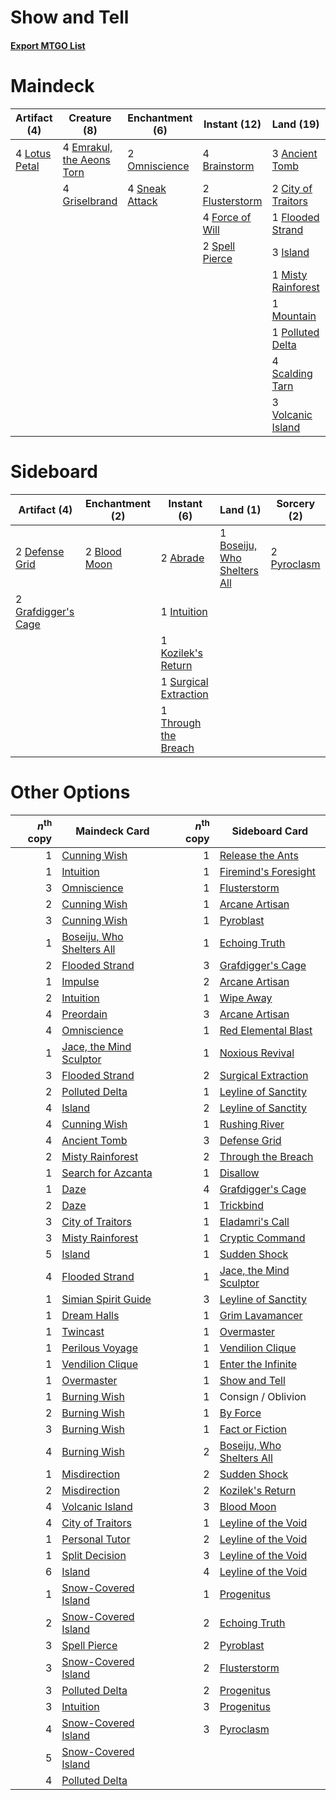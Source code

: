 # Show and Tell

#### [Export MTGO List](../collection/Show%20and%20Tell/Show%20and%20Tell.txt)
# Maindeck

|                                      Artifact (4)                                      |                                            Creature (8)                                            |                                     Enchantment (6)                                     |                                       Instant (12)                                       |                                          Land (19)                                          |                                       Sorcery (11)                                       |
|----------------------------------------------------------------------------------------|----------------------------------------------------------------------------------------------------|-----------------------------------------------------------------------------------------|------------------------------------------------------------------------------------------|---------------------------------------------------------------------------------------------|------------------------------------------------------------------------------------------|
|4 [Lotus Petal](http://gatherer.wizards.com/Pages/Card/Details.aspx?multiverseid=420602)|4 [Emrakul, the Aeons Torn](http://gatherer.wizards.com/Pages/Card/Details.aspx?multiverseid=397905)|2 [Omniscience](http://gatherer.wizards.com/Pages/Card/Details.aspx?multiverseid=430669) |4 [Brainstorm](http://gatherer.wizards.com/Pages/Card/Details.aspx?multiverseid=382871)   |3 [Ancient Tomb](http://gatherer.wizards.com/Pages/Card/Details.aspx?multiverseid=382842)    |4 [Ponder](http://gatherer.wizards.com/Pages/Card/Details.aspx?multiverseid=244313)       |
|                                                                                        |4 [Griselbrand](http://gatherer.wizards.com/Pages/Card/Details.aspx?multiverseid=425897)            |4 [Sneak Attack](http://gatherer.wizards.com/Pages/Card/Details.aspx?multiverseid=413690)|2 [Flusterstorm](http://gatherer.wizards.com/Pages/Card/Details.aspx?multiverseid=382942) |2 [City of Traitors](http://gatherer.wizards.com/Pages/Card/Details.aspx?multiverseid=397543)|3 [Preordain](http://gatherer.wizards.com/Pages/Card/Details.aspx?multiverseid=265979)    |
|                                                                                        |                                                                                                    |                                                                                         |4 [Force of Will](http://gatherer.wizards.com/Pages/Card/Details.aspx?multiverseid=382943)|1 [Flooded Strand](http://gatherer.wizards.com/Pages/Card/Details.aspx?multiverseid=405098)  |4 [Show and Tell](http://gatherer.wizards.com/Pages/Card/Details.aspx?multiverseid=416878)|
|                                                                                        |                                                                                                    |                                                                                         |2 [Spell Pierce](http://gatherer.wizards.com/Pages/Card/Details.aspx?multiverseid=425876) |3 [Island](http://gatherer.wizards.com/Pages/Card/Details.aspx?multiverseid=439602)          |                                                                                          |
|                                                                                        |                                                                                                    |                                                                                         |                                                                                          |1 [Misty Rainforest](http://gatherer.wizards.com/Pages/Card/Details.aspx?multiverseid=426065)|                                                                                          |
|                                                                                        |                                                                                                    |                                                                                         |                                                                                          |1 [Mountain](http://gatherer.wizards.com/Pages/Card/Details.aspx?multiverseid=439604)        |                                                                                          |
|                                                                                        |                                                                                                    |                                                                                         |                                                                                          |1 [Polluted Delta](http://gatherer.wizards.com/Pages/Card/Details.aspx?multiverseid=405104)  |                                                                                          |
|                                                                                        |                                                                                                    |                                                                                         |                                                                                          |4 [Scalding Tarn](http://gatherer.wizards.com/Pages/Card/Details.aspx?multiverseid=426069)   |                                                                                          |
|                                                                                        |                                                                                                    |                                                                                         |                                                                                          |3 [Volcanic Island](http://gatherer.wizards.com/Pages/Card/Details.aspx?multiverseid=383147) |                                                                                          |


# Sideboard

|                                         Artifact (4)                                         |                                    Enchantment (2)                                    |                                          Instant (6)                                           |                                               Land (1)                                               |                                    Sorcery (2)                                     |
|----------------------------------------------------------------------------------------------|---------------------------------------------------------------------------------------|------------------------------------------------------------------------------------------------|------------------------------------------------------------------------------------------------------|------------------------------------------------------------------------------------|
|2 [Defense Grid](http://gatherer.wizards.com/Pages/Card/Details.aspx?multiverseid=425805)     |2 [Blood Moon](http://gatherer.wizards.com/Pages/Card/Details.aspx?multiverseid=370419)|2 [Abrade](http://gatherer.wizards.com/Pages/Card/Details.aspx?multiverseid=430772)             |1 [Boseiju, Who Shelters All](http://gatherer.wizards.com/Pages/Card/Details.aspx?multiverseid=291507)|2 [Pyroclasm](http://gatherer.wizards.com/Pages/Card/Details.aspx?multiverseid=4354)|
|2 [Grafdigger's Cage](http://gatherer.wizards.com/Pages/Card/Details.aspx?multiverseid=426046)|                                                                                       |1 [Intuition](http://gatherer.wizards.com/Pages/Card/Details.aspx?multiverseid=397633)          |                                                                                                      |                                                                                    |
|                                                                                              |                                                                                       |1 [Kozilek's Return](http://gatherer.wizards.com/Pages/Card/Details.aspx?multiverseid=407608)   |                                                                                                      |                                                                                    |
|                                                                                              |                                                                                       |1 [Surgical Extraction](http://gatherer.wizards.com/Pages/Card/Details.aspx?multiverseid=397706)|                                                                                                      |                                                                                    |
|                                                                                              |                                                                                       |1 [Through the Breach](http://gatherer.wizards.com/Pages/Card/Details.aspx?multiverseid=430684) |                                                                                                      |                                                                                    |


# Other Options

|*n*<sup>th</sup> copy|                                           Maindeck Card                                            |*n*<sup>th</sup> copy|                                           Sideboard Card                                           |
|--------------------:|----------------------------------------------------------------------------------------------------|--------------------:|----------------------------------------------------------------------------------------------------|
|                    1|[Cunning Wish](http://gatherer.wizards.com/Pages/Card/Details.aspx?multiverseid=34400)              |                    1|[Release the Ants](http://gatherer.wizards.com/Pages/Card/Details.aspx?multiverseid=152619)         |
|                    1|[Intuition](http://gatherer.wizards.com/Pages/Card/Details.aspx?multiverseid=397633)                |                    1|[Firemind's Foresight](http://gatherer.wizards.com/Pages/Card/Details.aspx?multiverseid=426593)     |
|                    3|[Omniscience](http://gatherer.wizards.com/Pages/Card/Details.aspx?multiverseid=430669)              |                    1|[Flusterstorm](http://gatherer.wizards.com/Pages/Card/Details.aspx?multiverseid=382942)             |
|                    2|[Cunning Wish](http://gatherer.wizards.com/Pages/Card/Details.aspx?multiverseid=34400)              |                    1|[Arcane Artisan](http://gatherer.wizards.com/Pages/Card/Details.aspx?multiverseid=446001)           |
|                    3|[Cunning Wish](http://gatherer.wizards.com/Pages/Card/Details.aspx?multiverseid=34400)              |                    1|[Pyroblast](http://gatherer.wizards.com/Pages/Card/Details.aspx?multiverseid=159243)                |
|                    1|[Boseiju, Who Shelters All](http://gatherer.wizards.com/Pages/Card/Details.aspx?multiverseid=291507)|                    1|[Echoing Truth](http://gatherer.wizards.com/Pages/Card/Details.aspx?multiverseid=370394)            |
|                    2|[Flooded Strand](http://gatherer.wizards.com/Pages/Card/Details.aspx?multiverseid=405098)           |                    3|[Grafdigger's Cage](http://gatherer.wizards.com/Pages/Card/Details.aspx?multiverseid=426046)        |
|                    1|[Impulse](http://gatherer.wizards.com/Pages/Card/Details.aspx?multiverseid=373330)                  |                    2|[Arcane Artisan](http://gatherer.wizards.com/Pages/Card/Details.aspx?multiverseid=446001)           |
|                    2|[Intuition](http://gatherer.wizards.com/Pages/Card/Details.aspx?multiverseid=397633)                |                    1|[Wipe Away](http://gatherer.wizards.com/Pages/Card/Details.aspx?multiverseid=118911)                |
|                    4|[Preordain](http://gatherer.wizards.com/Pages/Card/Details.aspx?multiverseid=265979)                |                    3|[Arcane Artisan](http://gatherer.wizards.com/Pages/Card/Details.aspx?multiverseid=446001)           |
|                    4|[Omniscience](http://gatherer.wizards.com/Pages/Card/Details.aspx?multiverseid=430669)              |                    1|[Red Elemental Blast](http://gatherer.wizards.com/Pages/Card/Details.aspx?multiverseid=202447)      |
|                    1|[Jace, the Mind Sculptor](http://gatherer.wizards.com/Pages/Card/Details.aspx?multiverseid=382979)  |                    1|[Noxious Revival](http://gatherer.wizards.com/Pages/Card/Details.aspx?multiverseid=230067)          |
|                    3|[Flooded Strand](http://gatherer.wizards.com/Pages/Card/Details.aspx?multiverseid=405098)           |                    2|[Surgical Extraction](http://gatherer.wizards.com/Pages/Card/Details.aspx?multiverseid=397706)      |
|                    2|[Polluted Delta](http://gatherer.wizards.com/Pages/Card/Details.aspx?multiverseid=405104)           |                    1|[Leyline of Sanctity](http://gatherer.wizards.com/Pages/Card/Details.aspx?multiverseid=397677)      |
|                    4|[Island](http://gatherer.wizards.com/Pages/Card/Details.aspx?multiverseid=439602)                   |                    2|[Leyline of Sanctity](http://gatherer.wizards.com/Pages/Card/Details.aspx?multiverseid=397677)      |
|                    4|[Cunning Wish](http://gatherer.wizards.com/Pages/Card/Details.aspx?multiverseid=34400)              |                    1|[Rushing River](http://gatherer.wizards.com/Pages/Card/Details.aspx?multiverseid=25942)             |
|                    4|[Ancient Tomb](http://gatherer.wizards.com/Pages/Card/Details.aspx?multiverseid=382842)             |                    3|[Defense Grid](http://gatherer.wizards.com/Pages/Card/Details.aspx?multiverseid=425805)             |
|                    2|[Misty Rainforest](http://gatherer.wizards.com/Pages/Card/Details.aspx?multiverseid=426065)         |                    2|[Through the Breach](http://gatherer.wizards.com/Pages/Card/Details.aspx?multiverseid=430684)       |
|                    1|[Search for Azcanta](http://gatherer.wizards.com/Pages/Card/Details.aspx?multiverseid=435226)       |                    1|[Disallow](http://gatherer.wizards.com/Pages/Card/Details.aspx?multiverseid=423698)                 |
|                    1|[Daze](http://gatherer.wizards.com/Pages/Card/Details.aspx?multiverseid=413586)                     |                    4|[Grafdigger's Cage](http://gatherer.wizards.com/Pages/Card/Details.aspx?multiverseid=426046)        |
|                    2|[Daze](http://gatherer.wizards.com/Pages/Card/Details.aspx?multiverseid=413586)                     |                    1|[Trickbind](http://gatherer.wizards.com/Pages/Card/Details.aspx?multiverseid=110499)                |
|                    3|[City of Traitors](http://gatherer.wizards.com/Pages/Card/Details.aspx?multiverseid=397543)         |                    1|[Eladamri's Call](http://gatherer.wizards.com/Pages/Card/Details.aspx?multiverseid=442192)          |
|                    3|[Misty Rainforest](http://gatherer.wizards.com/Pages/Card/Details.aspx?multiverseid=426065)         |                    1|[Cryptic Command](http://gatherer.wizards.com/Pages/Card/Details.aspx?multiverseid=370439)          |
|                    5|[Island](http://gatherer.wizards.com/Pages/Card/Details.aspx?multiverseid=439602)                   |                    1|[Sudden Shock](http://gatherer.wizards.com/Pages/Card/Details.aspx?multiverseid=370388)             |
|                    4|[Flooded Strand](http://gatherer.wizards.com/Pages/Card/Details.aspx?multiverseid=405098)           |                    1|[Jace, the Mind Sculptor](http://gatherer.wizards.com/Pages/Card/Details.aspx?multiverseid=382979)  |
|                    1|[Simian Spirit Guide](http://gatherer.wizards.com/Pages/Card/Details.aspx?multiverseid=442137)      |                    3|[Leyline of Sanctity](http://gatherer.wizards.com/Pages/Card/Details.aspx?multiverseid=397677)      |
|                    1|[Dream Halls](http://gatherer.wizards.com/Pages/Card/Details.aspx?multiverseid=397553)              |                    1|[Grim Lavamancer](http://gatherer.wizards.com/Pages/Card/Details.aspx?multiverseid=234706)          |
|                    1|[Twincast](http://gatherer.wizards.com/Pages/Card/Details.aspx?multiverseid=80412)                  |                    1|[Overmaster](http://gatherer.wizards.com/Pages/Card/Details.aspx?multiverseid=29868)                |
|                    1|[Perilous Voyage](http://gatherer.wizards.com/Pages/Card/Details.aspx?multiverseid=435219)          |                    1|[Vendilion Clique](http://gatherer.wizards.com/Pages/Card/Details.aspx?multiverseid=370390)         |
|                    1|[Vendilion Clique](http://gatherer.wizards.com/Pages/Card/Details.aspx?multiverseid=370390)         |                    1|[Enter the Infinite](http://gatherer.wizards.com/Pages/Card/Details.aspx?multiverseid=366411)       |
|                    1|[Overmaster](http://gatherer.wizards.com/Pages/Card/Details.aspx?multiverseid=29868)                |                    1|[Show and Tell](http://gatherer.wizards.com/Pages/Card/Details.aspx?multiverseid=416878)            |
|                    1|[Burning Wish](http://gatherer.wizards.com/Pages/Card/Details.aspx?multiverseid=382876)             |                    1|Consign / Oblivion                                                                                  |
|                    2|[Burning Wish](http://gatherer.wizards.com/Pages/Card/Details.aspx?multiverseid=382876)             |                    1|[By Force](http://gatherer.wizards.com/Pages/Card/Details.aspx?multiverseid=426825)                 |
|                    3|[Burning Wish](http://gatherer.wizards.com/Pages/Card/Details.aspx?multiverseid=382876)             |                    1|[Fact or Fiction](http://gatherer.wizards.com/Pages/Card/Details.aspx?multiverseid=382930)          |
|                    4|[Burning Wish](http://gatherer.wizards.com/Pages/Card/Details.aspx?multiverseid=382876)             |                    2|[Boseiju, Who Shelters All](http://gatherer.wizards.com/Pages/Card/Details.aspx?multiverseid=291507)|
|                    1|[Misdirection](http://gatherer.wizards.com/Pages/Card/Details.aspx?multiverseid=438455)             |                    2|[Sudden Shock](http://gatherer.wizards.com/Pages/Card/Details.aspx?multiverseid=370388)             |
|                    2|[Misdirection](http://gatherer.wizards.com/Pages/Card/Details.aspx?multiverseid=438455)             |                    2|[Kozilek's Return](http://gatherer.wizards.com/Pages/Card/Details.aspx?multiverseid=407608)         |
|                    4|[Volcanic Island](http://gatherer.wizards.com/Pages/Card/Details.aspx?multiverseid=383147)          |                    3|[Blood Moon](http://gatherer.wizards.com/Pages/Card/Details.aspx?multiverseid=370419)               |
|                    4|[City of Traitors](http://gatherer.wizards.com/Pages/Card/Details.aspx?multiverseid=397543)         |                    1|[Leyline of the Void](http://gatherer.wizards.com/Pages/Card/Details.aspx?multiverseid=205013)      |
|                    1|[Personal Tutor](http://gatherer.wizards.com/Pages/Card/Details.aspx?multiverseid=4271)             |                    2|[Leyline of the Void](http://gatherer.wizards.com/Pages/Card/Details.aspx?multiverseid=205013)      |
|                    1|[Split Decision](http://gatherer.wizards.com/Pages/Card/Details.aspx?multiverseid=382371)           |                    3|[Leyline of the Void](http://gatherer.wizards.com/Pages/Card/Details.aspx?multiverseid=205013)      |
|                    6|[Island](http://gatherer.wizards.com/Pages/Card/Details.aspx?multiverseid=439602)                   |                    4|[Leyline of the Void](http://gatherer.wizards.com/Pages/Card/Details.aspx?multiverseid=205013)      |
|                    1|[Snow-Covered Island](http://gatherer.wizards.com/Pages/Card/Details.aspx?multiverseid=184813)      |                    1|[Progenitus](http://gatherer.wizards.com/Pages/Card/Details.aspx?multiverseid=370405)               |
|                    2|[Snow-Covered Island](http://gatherer.wizards.com/Pages/Card/Details.aspx?multiverseid=184813)      |                    2|[Echoing Truth](http://gatherer.wizards.com/Pages/Card/Details.aspx?multiverseid=370394)            |
|                    3|[Spell Pierce](http://gatherer.wizards.com/Pages/Card/Details.aspx?multiverseid=425876)             |                    2|[Pyroblast](http://gatherer.wizards.com/Pages/Card/Details.aspx?multiverseid=159243)                |
|                    3|[Snow-Covered Island](http://gatherer.wizards.com/Pages/Card/Details.aspx?multiverseid=184813)      |                    2|[Flusterstorm](http://gatherer.wizards.com/Pages/Card/Details.aspx?multiverseid=382942)             |
|                    3|[Polluted Delta](http://gatherer.wizards.com/Pages/Card/Details.aspx?multiverseid=405104)           |                    2|[Progenitus](http://gatherer.wizards.com/Pages/Card/Details.aspx?multiverseid=370405)               |
|                    3|[Intuition](http://gatherer.wizards.com/Pages/Card/Details.aspx?multiverseid=397633)                |                    3|[Progenitus](http://gatherer.wizards.com/Pages/Card/Details.aspx?multiverseid=370405)               |
|                    4|[Snow-Covered Island](http://gatherer.wizards.com/Pages/Card/Details.aspx?multiverseid=184813)      |                    3|[Pyroclasm](http://gatherer.wizards.com/Pages/Card/Details.aspx?multiverseid=4354)                  |
|                    5|[Snow-Covered Island](http://gatherer.wizards.com/Pages/Card/Details.aspx?multiverseid=184813)      |                     |                                                                                                    |
|                    4|[Polluted Delta](http://gatherer.wizards.com/Pages/Card/Details.aspx?multiverseid=405104)           |                     |                                                                                                    |

